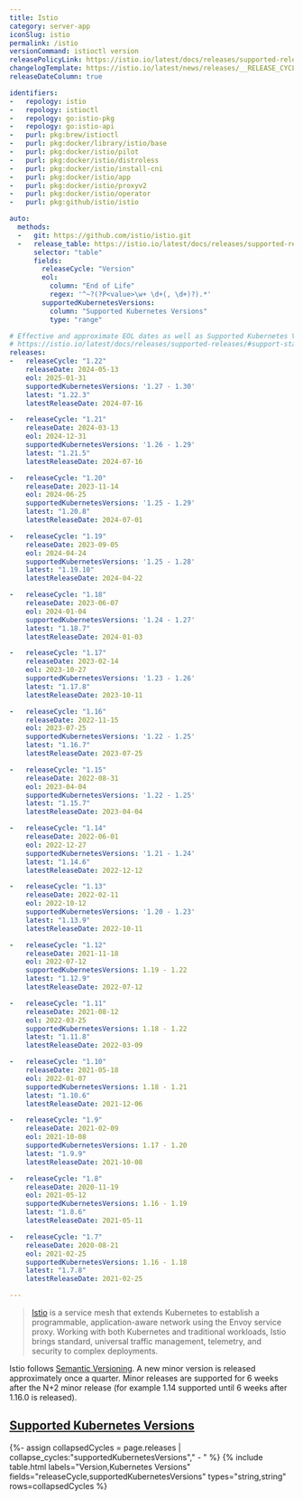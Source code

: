 ```yaml
---
title: Istio
category: server-app
iconSlug: istio
permalink: /istio
versionCommand: istioctl version
releasePolicyLink: https://istio.io/latest/docs/releases/supported-releases/#support-policy
changelogTemplate: https://istio.io/latest/news/releases/__RELEASE_CYCLE__.x/announcing-{{'__LATEST__'|drop_zero_patch}}/
releaseDateColumn: true

identifiers:
-   repology: istio
-   repology: istioctl
-   repology: go:istio-pkg
-   repology: go:istio-api
-   purl: pkg:brew/istioctl
-   purl: pkg:docker/library/istio/base
-   purl: pkg:docker/istio/pilot
-   purl: pkg:docker/istio/distroless
-   purl: pkg:docker/istio/install-cni
-   purl: pkg:docker/istio/app
-   purl: pkg:docker/istio/proxyv2
-   purl: pkg:docker/istio/operator
-   purl: pkg:github/istio/istio

auto:
  methods:
  -   git: https://github.com/istio/istio.git
  -   release_table: https://istio.io/latest/docs/releases/supported-releases/
      selector: "table"
      fields:
        releaseCycle: "Version"
        eol:
          column: "End of Life"
          regex: '^~?(?P<value>\w+ \d+(, \d+)?).*'
        supportedKubernetesVersions:
          column: "Supported Kubernetes Versions"
          type: "range"

# Effective and approximate EOL dates as well as Supported Kubernetes Versions can be found on
# https://istio.io/latest/docs/releases/supported-releases/#support-status-of-istio-releases.
releases:
-   releaseCycle: "1.22"
    releaseDate: 2024-05-13
    eol: 2025-01-31
    supportedKubernetesVersions: '1.27 - 1.30'
    latest: "1.22.3"
    latestReleaseDate: 2024-07-16

-   releaseCycle: "1.21"
    releaseDate: 2024-03-13
    eol: 2024-12-31
    supportedKubernetesVersions: '1.26 - 1.29'
    latest: "1.21.5"
    latestReleaseDate: 2024-07-16

-   releaseCycle: "1.20"
    releaseDate: 2023-11-14
    eol: 2024-06-25
    supportedKubernetesVersions: '1.25 - 1.29'
    latest: "1.20.8"
    latestReleaseDate: 2024-07-01

-   releaseCycle: "1.19"
    releaseDate: 2023-09-05
    eol: 2024-04-24
    supportedKubernetesVersions: '1.25 - 1.28'
    latest: "1.19.10"
    latestReleaseDate: 2024-04-22

-   releaseCycle: "1.18"
    releaseDate: 2023-06-07
    eol: 2024-01-04
    supportedKubernetesVersions: '1.24 - 1.27'
    latest: "1.18.7"
    latestReleaseDate: 2024-01-03

-   releaseCycle: "1.17"
    releaseDate: 2023-02-14
    eol: 2023-10-27
    supportedKubernetesVersions: '1.23 - 1.26'
    latest: "1.17.8"
    latestReleaseDate: 2023-10-11

-   releaseCycle: "1.16"
    releaseDate: 2022-11-15
    eol: 2023-07-25
    supportedKubernetesVersions: '1.22 - 1.25'
    latest: "1.16.7"
    latestReleaseDate: 2023-07-25

-   releaseCycle: "1.15"
    releaseDate: 2022-08-31
    eol: 2023-04-04
    supportedKubernetesVersions: '1.22 - 1.25'
    latest: "1.15.7"
    latestReleaseDate: 2023-04-04

-   releaseCycle: "1.14"
    releaseDate: 2022-06-01
    eol: 2022-12-27
    supportedKubernetesVersions: '1.21 - 1.24'
    latest: "1.14.6"
    latestReleaseDate: 2022-12-12

-   releaseCycle: "1.13"
    releaseDate: 2022-02-11
    eol: 2022-10-12
    supportedKubernetesVersions: '1.20 - 1.23'
    latest: "1.13.9"
    latestReleaseDate: 2022-10-11

-   releaseCycle: "1.12"
    releaseDate: 2021-11-18
    eol: 2022-07-12
    supportedKubernetesVersions: 1.19 - 1.22
    latest: "1.12.9"
    latestReleaseDate: 2022-07-12

-   releaseCycle: "1.11"
    releaseDate: 2021-08-12
    eol: 2022-03-25
    supportedKubernetesVersions: 1.18 - 1.22
    latest: "1.11.8"
    latestReleaseDate: 2022-03-09

-   releaseCycle: "1.10"
    releaseDate: 2021-05-18
    eol: 2022-01-07
    supportedKubernetesVersions: 1.18 - 1.21
    latest: "1.10.6"
    latestReleaseDate: 2021-12-06

-   releaseCycle: "1.9"
    releaseDate: 2021-02-09
    eol: 2021-10-08
    supportedKubernetesVersions: 1.17 - 1.20
    latest: "1.9.9"
    latestReleaseDate: 2021-10-08

-   releaseCycle: "1.8"
    releaseDate: 2020-11-19
    eol: 2021-05-12
    supportedKubernetesVersions: 1.16 - 1.19
    latest: "1.8.6"
    latestReleaseDate: 2021-05-11

-   releaseCycle: "1.7"
    releaseDate: 2020-08-21
    eol: 2021-02-25
    supportedKubernetesVersions: 1.16 - 1.18
    latest: "1.7.8"
    latestReleaseDate: 2021-02-25

---
```


> [Istio](https://www.istio.io/) is a service mesh that extends Kubernetes to establish a
> programmable, application-aware network using the Envoy service proxy. Working with both
> Kubernetes and traditional workloads, Istio brings standard, universal traffic management,
> telemetry, and security to complex deployments.

Istio follows [Semantic Versioning](https://istio.io/latest/docs/releases/supported-releases/#naming-scheme).
A new minor version is released approximately once a quarter. Minor releases are supported for 6
weeks after the N+2 minor release (for example 1.14 supported until 6 weeks after 1.16.0 is
released).

## [Supported Kubernetes Versions](https://istio.io/latest/docs/releases/supported-releases/#support-status-of-istio-releases)

{%- assign collapsedCycles = page.releases | collapse_cycles:"supportedKubernetesVersions"," - " %}
{% include table.html
labels="Version,Kubernetes Versions"
fields="releaseCycle,supportedKubernetesVersions"
types="string,string"
rows=collapsedCycles %}
